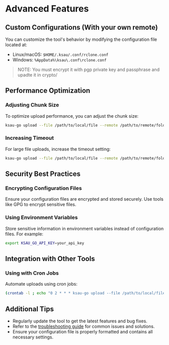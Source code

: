 # Advanced Features

## Custom Configurations (With your own remote)
You can customize the tool's behavior by modifying the configuration file located at:
- Linux/macOS: `$HOME/.ksau/.conf/rclone.conf`
- Windows: `%AppData%\ksau\.conf\rclone.conf`
> NOTE: You must encrypt it with pgp private key and passphrase and upadte it in crypto/

## Performance Optimization
### Adjusting Chunk Size
To optimize upload performance, you can adjust the chunk size:
```bash
ksau-go upload --file /path/to/local/file --remote /path/to/remote/folder --chunk-size 10485760
```

### Increasing Timeout
For large file uploads, increase the timeout setting:
```bash
ksau-go upload --file /path/to/local/file --remote /path/to/remote/folder --timeout 60s
```

## Security Best Practices
### Encrypting Configuration Files
Ensure your configuration files are encrypted and stored securely. Use tools like GPG to encrypt sensitive files.

### Using Environment Variables
Store sensitive information in environment variables instead of configuration files. For example:
```bash
export KSAU_GO_API_KEY=your_api_key
```

## Integration with Other Tools
### Using with Cron Jobs
Automate uploads using cron jobs:
```bash
(crontab -l ; echo "0 2 * * * ksau-go upload --file /path/to/local/file --remote /path/to/remote/folder") | crontab -
```


## Additional Tips
- Regularly update the tool to get the latest features and bug fixes.
- Refer to the [troubleshooting guide](troubleshooting.md) for common issues and solutions.
- Ensure your configuration file is properly formatted and contains all necessary settings.
